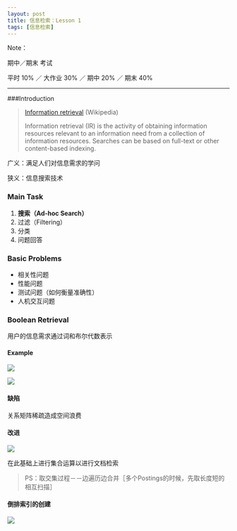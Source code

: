 ```yaml
---
layout: post
title: 信息检索：Lesson 1
tags: [信息检索]
---
```



Note：

期中／期末 考试

平时 10% ／ 大作业 30% ／ 期中 20% ／ 期末 40%

----

###Introduction
> [Information retrieval](https://en.wikipedia.org/wiki/Information_retrieval)  (Wikipedia)
>
> Information retrieval (IR) is the activity of obtaining information resources relevant to an information need from a collection of information resources. Searches can be based on full-text or other content-based indexing.

广义：满足人们对信息需求的学问

狭义：信息搜索技术

### Main Task

1. **搜索（Ad-hoc Search）**
2. 过滤（Filtering）
3. 分类
4. 问题回答

### Basic Problems

- 相关性问题
- 性能问题
- 测试问题（如何衡量准确性）
- 人机交互问题

### Boolean Retrieval

用户的信息需求通过词和布尔代数表示

#### Example

![](http://ww3.sinaimg.cn/large/65e4f1e6jw1f7qiqkwz6fj21kw0o8dn8.jpg)

![](http://ww3.sinaimg.cn/large/65e4f1e6jw1f7qir9del0j21g00eq0yv.jpg)

#### 缺陷

关系矩阵稀疏造成空间浪费

#### 改进

![](http://ww4.sinaimg.cn/large/65e4f1e6jw1f7qj130wugj21kw0owq92.jpg)

在此基础上进行集合运算以进行文档检索

> PS：取交集过程－－边遍历边合并［多个Postings的时候，先取长度短的相互扫描］

#### 倒排索引的创建

![](http://ww1.sinaimg.cn/large/65e4f1e6jw1f7qjmb1h8kj20yg15yqcu.jpg)